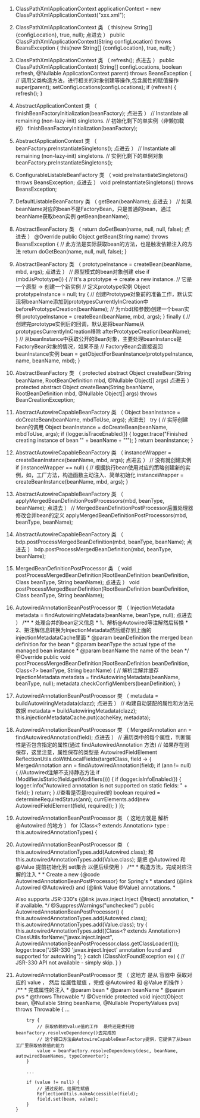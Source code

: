 1. ClassPathXmlApplicationContext applicationContext = new ClassPathXmlApplicationContext("xxx.xml");


2. ClassPathXmlApplicationContext 类 （ this(new String[] {configLocation}, true, null); 点进去 ）
        public ClassPathXmlApplicationContext(String configLocation) throws BeansException {
        		this(new String[] {configLocation}, true, null);
        }


3. ClassPathXmlApplicationContext 类 （ refresh(); 点进去 ）
        public ClassPathXmlApplicationContext(
        	String[] configLocations, boolean refresh, @Nullable ApplicationContext parent)
        	throws BeansException {
        // 调用父类构造方法，进行相关的对象创建等操作,包含属性的赋值操作
        super(parent);
        setConfigLocations(configLocations);
        if (refresh) {
        	refresh();
        }


4. AbstractApplicationContext 类 （ finishBeanFactoryInitialization(beanFactory); 点进去 ）
        // Instantiate all remaining (non-lazy-init) singletons.
        // 初始化剩下的单实例（非懒加载的）
        finishBeanFactoryInitialization(beanFactory);


5. AbstractApplicationContext 类 （ beanFactory.preInstantiateSingletons(); 点进去 ）
        // Instantiate all remaining (non-lazy-init) singletons.
        // 实例化剩下的单例对象
        beanFactory.preInstantiateSingletons();


6. ConfigurableListableBeanFactory 类 （ void preInstantiateSingletons() throws BeansException; 点进去 ）
        void preInstantiateSingletons() throws BeansException;


7. DefaultListableBeanFactory 类 （ getBean(beanName); 点进去 ）
        // 如果beanName对应的bean不是FactoryBean，只是普通的bean，通过beanName获取bean实例
        getBean(beanName);


8. AbstractBeanFactory 类 （ return doGetBean(name, null, null, false); 点进去 ）
        @Override
        public Object getBean(String name) throws BeansException {
        	// 此方法是实际获取bean的方法，也是触发依赖注入的方法
        	return doGetBean(name, null, null, false);
        }


9. AbstractBeanFactory 类 （ prototypeInstance = createBean(beanName, mbd, args); 点进去 ）
        // 原型模式的bean对象创建
        else if (mbd.isPrototype()) {
        	// It's a prototype -> create a new instance.
        	// 它是一个原型 -> 创建一个新实例
        	// 定义prototype实例
        	Object prototypeInstance = null;
        	try {
        		// 创建Prototype对象前的准备工作，默认实现将beanName添加到prototypesCurrentlyInCreation中
        		beforePrototypeCreation(beanName);
        		// 为mbd(和参数)创建一个bean实例
        		prototypeInstance = createBean(beanName, mbd, args);
        	}
        	finally {
        		// 创建完prototype实例后的回调，默认是将beanName从prototypesCurrentlyInCreation移除
        		afterPrototypeCreation(beanName);
        	}
        	// 从beanInstance中获取公开的Bean对象，主要处理beanInstance是FactoryBean对象的情况，如果不是
        	// FactoryBean会直接返回beanInstance实例
        	bean = getObjectForBeanInstance(prototypeInstance, name, beanName, mbd);
        }


10. AbstractBeanFactory 类 （ protected abstract Object createBean(String beanName, RootBeanDefinition mbd, @Nullable Object[] args) 点进去 ）
        protected abstract Object createBean(String beanName, RootBeanDefinition mbd, @Nullable Object[] args)
        			throws BeanCreationException;


11. AbstractAutowireCapableBeanFactory 类 （ Object beanInstance = doCreateBean(beanName, mbdToUse, args); 点进去）
        try {
        	// 实际创建bean的调用
        	Object beanInstance = doCreateBean(beanName, mbdToUse, args);
        	if (logger.isTraceEnabled()) {
        		logger.trace("Finished creating instance of bean '" + beanName + "'");
        	}
        	return beanInstance;
        }


12. AbstractAutowireCapableBeanFactory 类 （ instanceWrapper = createBeanInstance(beanName, mbd, args); 点进去 ）
        // 没有就创建实例
        if (instanceWrapper == null) {
        	// 根据执行bean使用对应的策略创建新的实例，如，工厂方法，构造函数主动注入、简单初始化
        	instanceWrapper = createBeanInstance(beanName, mbd, args);
        }


13. AbstractAutowireCapableBeanFactory 类 （ applyMergedBeanDefinitionPostProcessors(mbd, beanType, beanName); 点进去 ）
	   // MergedBeanDefinitionPostProcessor后置处理器修改合并bean的定义
	   applyMergedBeanDefinitionPostProcessors(mbd, beanType, beanName);


14. AbstractAutowireCapableBeanFactory 类 （ bdp.postProcessMergedBeanDefinition(mbd, beanType, beanName); 点进去 ）
        bdp.postProcessMergedBeanDefinition(mbd, beanType, beanName);


15. MergedBeanDefinitionPostProcessor 类 （ void postProcessMergedBeanDefinition(RootBeanDefinition beanDefinition, Class<?> beanType, String beanName); 点进去 ）
        void postProcessMergedBeanDefinition(RootBeanDefinition beanDefinition, Class<?> beanType, String beanName);


16. AutowiredAnnotationBeanPostProcessor 类 （ InjectionMetadata metadata = findAutowiringMetadata(beanName, beanType, null); 点进去 ）
        /**
         * 处理合并的bean定义信息
         * 1、解析@Autowired等注解然后转换
         * 2、把注解信息转换为InjectionMetadata然后缓存到上面的injectionMetadataCache里面
         * @param beanDefinition the merged bean definition for the bean
         * @param beanType the actual type of the managed bean instance
         * @param beanName the name of the bean
         */
        @Override
        public void postProcessMergedBeanDefinition(RootBeanDefinition beanDefinition, Class<?> beanType, String beanName) {
            // 解析注解并缓存
            InjectionMetadata metadata = findAutowiringMetadata(beanName, beanType, null);
            metadata.checkConfigMembers(beanDefinition);
        }


17.  AutowiredAnnotationBeanPostProcessor 类 （ metadata = buildAutowiringMetadata(clazz); 点进去 ）
        // 构建自动装配的属性和方法元数据
        metadata = buildAutowiringMetadata(clazz);
        this.injectionMetadataCache.put(cacheKey, metadata);


18. AutowiredAnnotationBeanPostProcessor 类 （ MergedAnnotation<?> ann = findAutowiredAnnotation(field); 点进去 ）
        // 遍历类中的每个属性，判断属性是否包含指定的属性(通过 findAutowiredAnnotation 方法)
        // 如果存在则保存，这里注意，属性保存的类型是 AutowiredFieldElement
        ReflectionUtils.doWithLocalFields(targetClass, field -> {
        	MergedAnnotation<?> ann = findAutowiredAnnotation(field);
        	if (ann != null) {
        		//Autowired注解不支持静态方法
        		if (Modifier.isStatic(field.getModifiers())) {
        			if (logger.isInfoEnabled()) {
        				logger.info("Autowired annotation is not supported on static fields: " + field);
        			}
        			return;
        		}
        		//查看是否是required的
        		boolean required = determineRequiredStatus(ann);
        		currElements.add(new AutowiredFieldElement(field, required));
        	}
        });


19. AutowiredAnnotationBeanPostProcessor 类 （ 这地方就是 解析 @Autowired 的地方 ）
        for (Class<? extends Annotation> type : this.autowiredAnnotationTypes) {



20. AutowiredAnnotationBeanPostProcessor 类 （ this.autowiredAnnotationTypes.add(Autowired.class); 和 this.autowiredAnnotationTypes.add(Value.class); 是把 @Autowired 和 @Value 提前初始化到 set集合 以便后续使用 ）
        /**
         * 构造方法，完成对应注解的注入
         *
         * Create a new {@code AutowiredAnnotationBeanPostProcessor} for Spring's
         * standard {@link Autowired @Autowired} and {@link Value @Value} annotations.
         * <p>Also supports JSR-330's {@link javax.inject.Inject @Inject} annotation,
         * if available.
         */
        @SuppressWarnings("unchecked")
        public AutowiredAnnotationBeanPostProcessor() {
        	this.autowiredAnnotationTypes.add(Autowired.class);
        	this.autowiredAnnotationTypes.add(Value.class);
        	try {
        		this.autowiredAnnotationTypes.add((Class<? extends Annotation>)
        				ClassUtils.forName("javax.inject.Inject", AutowiredAnnotationBeanPostProcessor.class.getClassLoader()));
        		logger.trace("JSR-330 'javax.inject.Inject' annotation found and supported for autowiring");
        	}
        	catch (ClassNotFoundException ex) {
        		// JSR-330 API not available - simply skip.
        	}
        }


21. AutowiredAnnotationBeanPostProcessor 类 （ 这地方 是从 容器中 获取对应的 value ， 然后 给属性赋值 ，完成 @Autowired 和 @Value 的操作 ）
        /**
         * 完成属性的注入
         * @param bean
         * @param beanName
         * @param pvs
         * @throws Throwable
         */
        @Override
        protected void inject(Object bean, @Nullable String beanName, @Nullable PropertyValues pvs) throws Throwable {
            ...

            try {
            	// 获取依赖的value值的工作  最终还是委托给beanFactory.resolveDependency()去完成的
            	// 这个接口方法由AutowireCapableBeanFactory提供，它提供了从bean工厂里获取依赖值的能力
            	value = beanFactory.resolveDependency(desc, beanName, autowiredBeanNames, typeConverter);
            }

            ...

            if (value != null) {
            	// 通过反射，给属性赋值
            	ReflectionUtils.makeAccessible(field);
            	field.set(bean, value);
            }
        }